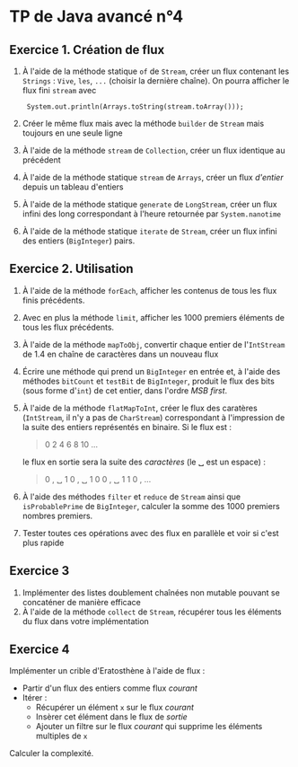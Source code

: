 TP de Java avancé n°4
=====================

Exercice 1. Création de flux
----------------------------

1. À l'aide de la méthode statique `of` de `Stream`, créer un flux contenant les `Strings` : `Vive`, `les`, `...` (choisir la dernière chaîne). On pourra afficher le flux fini `stream` avec

        System.out.println(Arrays.toString(stream.toArray()));

2. Créer le même flux mais avec la méthode `builder` de `Stream` mais toujours en une seule ligne

3. À l'aide de la méthode `stream` de `Collection`, créer un flux identique au précédent

4. À l'aide de la méthode statique `stream` de `Arrays`, créer un flux *d'entier* depuis un tableau d'entiers

5. À l'aide de la méthode statique `generate` de `LongStream`, créer un flux infini des long correspondant à l'heure retournée par `System.nanotime`

6. À l'aide de la méthode statique `iterate` de `Stream`, créer un flux infini des entiers (`BigInteger`) pairs.

Exercice 2. Utilisation
-----------------------

1. À l'aide de la méthode `forEach`, afficher les contenus de tous les flux finis précédents.

2. Avec en plus la méthode `limit`, afficher les 1000 premiers éléments de tous les flux précédents.

3. À l'aide de la méthode `mapToObj`, convertir chaque entier  de l'`IntStream` de 1.4 en chaîne de caractères dans un nouveau flux

4. Écrire une méthode qui prend un `BigInteger` en entrée et, à l'aide des méthodes `bitCount` et `testBit` de `BigInteger`, produit le flux des bits (sous forme d'`int`) de cet entier, dans l'ordre *MSB first*.

5. À l'aide de la méthode `flatMapToInt`, créer le flux des caratères (`IntStream`, il n'y a pas de `CharStream`) correspondant à l'impression de la suite des entiers représentés en binaire. Si le flux est :

   > 0 2 4 6 8 10 ...
    
   le flux en sortie sera la suite des *caractères* (le ␣ est un espace) :

   > 0 , ␣ 1 0 , ␣ 1 0 0 , ␣ 1 1 0 , ...
   
6. À l'aide des méthodes `filter` et `reduce` de `Stream` ainsi que `isProbablePrime` de `BigInteger`, calculer la somme des 1000 premiers nombres premiers.

7. Tester toutes ces opérations avec des flux en parallèle et voir si c'est plus rapide

Exercice 3
----------

1. Implémenter des listes doublement chaînées non mutable pouvant se concaténer de manière efficace
2. À l'aide de la méthode `collect` de `Stream`, récupérer tous les éléments du flux dans votre implémentation

Exercice 4
----------

Implémenter un crible d'Eratosthène à l'aide de flux :

- Partir d'un flux des entiers comme flux *courant*
- Itérer :
  - Récupérer un élément `x` sur le flux *courant*
  - Insèrer cet élément dans le flux de *sortie*
  - Ajouter un filtre sur le flux *courant* qui supprime les éléments multiples de `x`

Calculer la complexité. 
